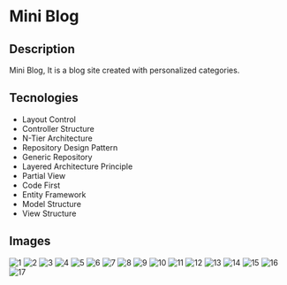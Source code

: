 # Mini Blog

## Description

Mini Blog, It is a blog site created with personalized categories.

## Tecnologies

- Layout Control
- Controller Structure
- N-Tier Architecture
- Repository Design Pattern
- Generic Repository
- Layered Architecture Principle
- Partial View
- Code First
- Entity Framework
- Model Structure
- View Structure

## Images

![1](https://github.com/malikagan48/BlogSite/blob/main/MvcProje/Uploads/BlogImage/1.png)
![2](https://github.com/malikagan48/BlogSite/blob/main/MvcProje/Uploads/BlogImage/2.png)
![3](https://github.com/malikagan48/BlogSite/blob/main/MvcProje/Uploads/BlogImage/3.png)
![4](https://github.com/malikagan48/BlogSite/blob/main/MvcProje/Uploads/BlogImage/4.png)
![5](https://github.com/malikagan48/BlogSite/blob/main/MvcProje/Uploads/BlogImage/5.png)
![6](https://github.com/malikagan48/BlogSite/blob/main/MvcProje/Uploads/BlogImage/6.png)
![7](https://github.com/malikagan48/BlogSite/blob/main/MvcProje/Uploads/BlogImage/7.png)
![8](https://github.com/malikagan48/BlogSite/blob/main/MvcProje/Uploads/BlogImage/8.png)
![9](https://github.com/malikagan48/BlogSite/blob/main/MvcProje/Uploads/BlogImage/9.png)
![10](https://github.com/malikagan48/BlogSite/blob/main/MvcProje/Uploads/BlogImage/10.png)
![11](https://github.com/malikagan48/BlogSite/blob/main/MvcProje/Uploads/BlogImage/11.png)
![12](https://github.com/malikagan48/BlogSite/blob/main/MvcProje/Uploads/BlogImage/12.png)
![13](https://github.com/malikagan48/BlogSite/blob/main/MvcProje/Uploads/BlogImage/13.png)
![14](https://github.com/malikagan48/BlogSite/blob/main/MvcProje/Uploads/BlogImage/14.png)
![15](https://github.com/malikagan48/BlogSite/blob/main/MvcProje/Uploads/BlogImage/15.png)
![16](https://github.com/malikagan48/BlogSite/blob/main/MvcProje/Uploads/BlogImage/16.png)
![17](https://github.com/malikagan48/BlogSite/blob/main/MvcProje/Uploads/BlogImage/17.png)








